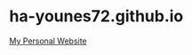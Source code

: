 # ha-younes72.github.io
<a target="_blank" href="https://ha-younes72.github.io/"> My Personal Website </a>
